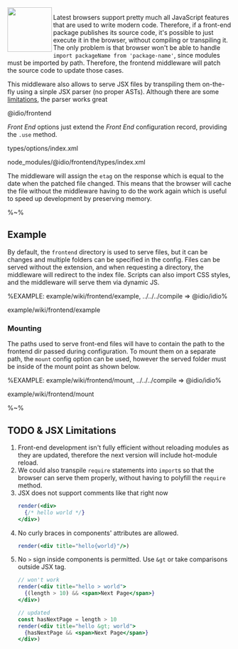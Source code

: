 <img src="https://raw.github.com/idiocc/core/master/images/frontend.svg?sanitize=true" align="left" height="100">

Latest browsers support pretty much all JavaScript features that are used to write modern code. Therefore, if a front-end package publishes its source code, it's possible to just execute it in the browser, without compiling or transpiling it. The only problem is that browser won't be able to handle `import packageName from 'package-name'`, since modules must be imported by path. Therefore, the frontend middleware will patch the source code to update those cases.

This middleware also allows to serve JSX files by transpiling them on-the-fly using a sinple JSX parser (no proper ASTs). Although there are some [limitations](#todo--jsx-limitations), the parser works great

<include-typedefs>@idio/frontend</include-typedefs>

_Front End_ options just extend the _Front End_ <link external type="FrontEndConfig">configuration record</link>, providing the `.use` method.

<typedef level="2" name="FrontEndOptions" narrow>types/options/index.xml</typedef>

<typedef level="2" name="FrontEndConfig" narrow>node_modules/@idio/frontend/types/index.xml</typedef>

The middleware will assign the `etag` on the response which is equal to the date when the patched file changed. This means that the browser will cache the file without the middleware having to do the work again which is useful to speed up development by preserving memory.

%~%

## Example

By default, the `frontend` directory is used to serve files, but it can be changes and multiple folders can be specified in the config. Files can be served without the extension, and when requesting a directory, the middleware will redirect to the index file. Scripts can also import CSS styles, and the middleware will serve them via dynamic JS.

%EXAMPLE: example/wiki/frontend/example, ../../../compile => @idio/idio%

<fork lang="jsx">example/wiki/frontend/example</fork>

### Mounting

The paths used to serve front-end files will have to contain the path to the frontend dir passed during configuration. To mount them on a separate path, the `mount` config option can be used, however the served folder must be inside of the mount point as shown below.

%EXAMPLE: example/wiki/frontend/mount, ../../../compile => @idio/idio%

<fork lang="jsx">example/wiki/frontend/mount</fork>

%~%

## TODO & JSX Limitations

1. Front-end development isn't fully efficient without reloading modules as they are updated, therefore the next version will include hot-module reload.
1. We could also transpile `require` statements into `import`s so that the browser can serve them properly, without having to polyfill the `require` method.
1. JSX does not support comments like that right now
    ```jsx
    render(<div>
      {/* hello world */}
    </div>)
    ```
1. No curly braces in components' attributes are allowed.
    ```jsx
    render(<div title="hello{world}"/>)
    ```
1. No `>` sign inside components is permitted. Use `&gt` or take comparisons outside JSX tag.
    ```jsx
    // won't work
    render(<div title="hello > world">
      {(length > 10) && <span>Next Page</span>}
    </div>)

    // updated
    const hasNextPage = length > 10
    render(<div title="hello &gt; world">
      {hasNextPage && <span>Next Page</span>}
    </div>)
    ```